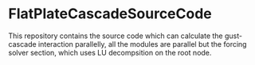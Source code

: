 # FlatPlateCascadeSourceCode
This repository contains the source code which can calculate the gust-cascade interaction parallelly, all the modules are parallel but the forcing solver section, which uses LU decompsition on the root node.
